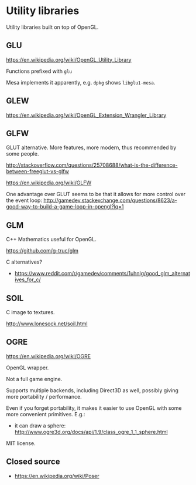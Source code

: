 # Utility libraries

Utility libraries built on top of OpenGL.

## GLU

<https://en.wikipedia.org/wiki/OpenGL_Utility_Library>

Functions prefixed with `glu`

Mesa implements it apparently, e.g. `dpkg` shows `libglu1-mesa`.

## GLEW

<https://en.wikipedia.org/wiki/OpenGL_Extension_Wrangler_Library>

## GLFW

GLUT alternative. More features, more modern, thus recommended by some people.

<http://stackoverflow.com/questions/25708688/what-is-the-difference-between-freeglut-vs-glfw>

<https://en.wikipedia.org/wiki/GLFW>

One advantage over GLUT seems to be that it allows for more control over the event loop:
<http://gamedev.stackexchange.com/questions/8623/a-good-way-to-build-a-game-loop-in-opengl?lq=1>

## GLM

C++ Mathematics useful for OpenGL.

<https://github.com/g-truc/glm>

C alternatives?

- <https://www.reddit.com/r/gamedev/comments/1uhnlg/good_glm_alternatives_for_c/>

## SOIL

C image to textures.

<http://www.lonesock.net/soil.html>

## OGRE

<https://en.wikipedia.org/wiki/OGRE>

OpenGL wrapper.

Not a full game engine.

Supports multiple backends, including Direct3D as well, possibly giving more portability / performance.

Even if you forget portability, it makes it easier to use OpenGL with some more convenient primitives. E.g.:

- it can draw a sphere: <http://www.ogre3d.org/docs/api/1.9/class_ogre_1_1_sphere.html>

MIT license.

## Closed source

- <https://en.wikipedia.org/wiki/Poser>
